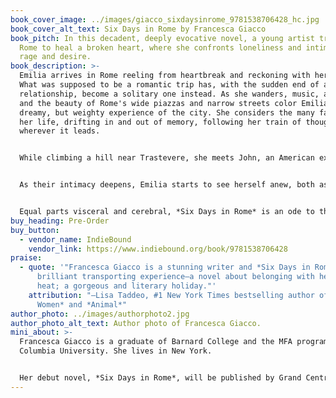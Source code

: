 ```yaml
---
book_cover_image: ../images/giacco_sixdaysinrome_9781538706428_hc.jpg
book_cover_alt_text: Six Days in Rome by Francesca Giacco
book_pitch: In this decadent, deeply evocative novel, a young artist travels to
  Rome to heal a broken heart, where she ​confronts loneliness and intimacy,
  rage and desire.
book_description: >-
  Emilia arrives in Rome reeling from heartbreak and reckoning with her past.
  What was supposed to be a romantic trip has, with the sudden end of a
  relationship, become a solitary one instead. As she wanders, music, art, food,
  and the beauty of Rome's wide piazzas and narrow streets color Emilia's
  dreamy, but weighty experience of the city. She considers the many facets of
  her life, drifting in and out of memory, following her train of thought
  wherever it leads.


  While climbing a hill near Trastevere, she meets John, an American expat living a seemingly idyllic life. They are soon navigating an intriguing connection, one that brings pain they both hold into the light.


  As their intimacy deepens, Emilia starts to see herself anew, both as a woman and as an artist. For the first time in her life, she confronts the ways in which she's been letting her father’s success as a musician overshadow her own. Forced to reckon with both her origins and the choices she's made, Emilia finds herself on a singular journey—and transformed in ways she never expected.


  Equal parts visceral and cerebral, *Six Days in Rome* is an ode to the Eternal City, a celebration of art and creativity, and a meditation on self-discovery.
buy_heading: Pre-Order
buy_button:
  - vendor_name: IndieBound
    vendor_link: https://www.indiebound.org/book/9781538706428
praise:
  - quote: '"Francesca Giacco is a stunning writer and *Six Days in Rome* is a
      brilliant transporting experience—a novel about belonging with heart and
      heat; a gorgeous and literary holiday."'
    attribution: "—Lisa Taddeo, #1 New York Times bestselling author of *Three
      Women* and *Animal*"
author_photo: ../images/authorphoto2.jpg
author_photo_alt_text: Author photo of Francesca Giacco.
mini_about: >-
  Francesca Giacco is a graduate of Barnard College and the MFA program at
  Columbia University. She lives in New York.


  Her debut novel, *Six Days in Rome*, will be published by Grand Central on May 3, 2022.
---
```

